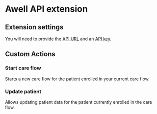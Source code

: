 # Awell API extension

## Extension settings

You will need to provide the [API URL](https://developers.awellhealth.com/awell-orchestration/api-reference/overview/endpoints) and an [API key](https://developers.awellhealth.com/awell-orchestration/api-reference/overview/authorization).

## Custom Actions

### Start care flow

Starts a new care flow for the patient enrolled in your current care flow.

### Update patient

Allows updating patient data for the patient currently enrolled in the care flow.

